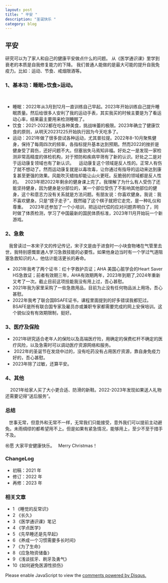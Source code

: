 ```yaml
---
layout: post
title: " 平安 "
description: "圣诞快乐 "
category: blog
---
```



## 平安

研究可以为了家人和自己的健康平安做点什么的问题。
从《医学通识课》里学到衰老的本质是自我修复能力的下降。
我们普通人能做的是最大可能的提升自我免疫力。比如：运动、节食、戒烟限酒等。
 

### 1、基本功：睡眠>饮食>运动。 
 
   
- 睡眠：2022年从3月到12月一直训练自己早起。2023年开始训练自己提升睡眠质量。然后给很多人安利了我的运动手表，其实我买的时候主要是为了看运动心率，结果最主要用来检测睡眠了。
   
- 饮食：2021-2022都在吃各种美食，挑战味蕾的极限。2023年确立了健康饮食的原则，从明天20231225开始执行因为今天吃多了。
   
- 运动：2021年做了很多尝试各种运动，尤其普拉提。2022年8-10月聚焦健身，保持了每周四次的频率，各指标提升基本达到预期。然而2022的挫折是健身受了肩伤，还好问题不大。但塞翁失马焉知非福。好处之一是发现一家检测非常高精度的体检机构，对于预防和疾病早筛有了新的认识。好处之二是对于运动康复领域也有了新认识。
   运动康复这个领域是反人性的。正常人有伤了就不想动了。然而运动康复就是以毒攻毒，让你通过有指导的运动来达到康复甚至更强的效果。风能吹灭蜡烛却能让山火更旺。反脆弱的领域都是反人性的。
  2023年把2022年剩余的健身课上完了。我理解了为什么有人受伤了还能坚持健身，因为健身是分部位的，某一个部位受伤了不影响其他部位的健身，这个和意志力没有关系就是方法问题。有朋友说：你喜欢健身。我说：我不喜欢健身。只是“摸子走子”，既然碰了这个棋子就把它走完，是一种礼仪和尊重。
  2023年还参加了一个小培训，把运动代偿的应对问题弄明白了，同时做了体质检测，学习了中国最新的国民体质标准，2023年11月开始玩一个新游戏。 


### 2、急救

   我曾读过一本宋子文的传记传记，宋子文是由于进食时一小块食物堵在气管里去世，我特别感慨普通人学习急救技能的必要性。如果他身边当时有一个学过气道阻塞急救知识的人，他估计能活更长的寿命。
* 2021年我考了两个证书：红十字救护员证；AHA 美国心脏学会的Heart Saver HS急救证；前者有效期三年，AHA有效期两年，2023年到期了,2024年重新又考了一次。截止目前这项技能我没有用上过，吾心甚慰。 
* 2021年我为家里采购了一些急救用品，目前为止没有任何物品派上用场，吾心甚慰。 
* 2022年我考了联合国BSAFE证书，课程里面提到的好多错误我都犯过。BSAFE是所有联合国专家及雇员亦或兼职专家都需要完成的网上安保培训。这个貌似没有有效期限制，挺好。
 

### 3、医疗及保险

*  2021年研究适合老年人的保险以及高端医疗险，用确定的保费杠杆不确定的医疗风险，以及急需时可以调动医疗资源网络和服务。
*  2022年的圣诞节在发烧中过的，没有吃药没有占用医疗资源，靠自身免疫力好的，吾心甚慰。
*  2023年除了过敏，还算平安。


### 4、其他

    2021年给家人买了大小更合适、防滑的新鞋。2022-2023年发现如果送人礼物还需要记得“送后服务”。


### 总结

   世事无常，但意外和无常不一样，无常我们只能接受，意外我们可以提前主动避免。未雨绸缪的都希望用不上。但是如果有紧急情况，能够用上，至少不至于措手不及。

㊗️愿 大家平安健康快乐。
 
Merry Christmas！


### ChangeLog
* 初稿：2021 年
* 修订：2022 年
* 再修：2023 年

### 相关文章
- 1 《睡觉的反常识》
- 2 《长久》
- 3 《医学通识课》笔记
- 4 《学点医学》
- 5 《先早睡还是先早起》
- 6 《养成一个习惯需要多长时间》
- 7 《为了生命》
- 8 《应急物资储备》
- 9 《浅谈拔牙、刷牙及勇气》
- 10《如何避免医源性损伤》

<div id="disqus_thread"></div>
<script>

/**
*  RECOMMENDED CONFIGURATION VARIABLES: EDIT AND UNCOMMENT THE SECTION BELOW TO INSERT DYNAMIC VALUES FROM YOUR PLATFORM OR CMS.
*  LEARN WHY DEFINING THESE VARIABLES IS IMPORTANT: https://disqus.com/admin/universalcode/#configuration-variables*/
/*
var disqus_config = function () {
this.page.url = https://violettianjie.github.io;  // Replace PAGE_URL with your page's canonical URL variable
this.page.identifier = https://violettianjie.github.io; // Replace PAGE_IDENTIFIER with your page's unique identifier variable
};
*/
(function() { // DON'T EDIT BELOW THIS LINE
var d = document, s = d.createElement('script');
s.src = 'https://https-violettianjie-github-io-1.disqus.com/embed.js';
s.setAttribute('data-timestamp', +new Date());
(d.head || d.body).appendChild(s);
})();
</script>
<noscript>Please enable JavaScript to view the <a href="https://disqus.com/?ref_noscript">comments powered by Disqus.</a></noscript>
